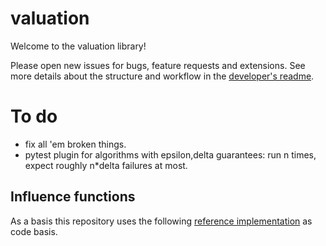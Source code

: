 # valuation

Welcome to the valuation library!

Please open new issues for bugs, feature requests and extensions. See more details about the structure and
workflow in the [developer's readme](README-dev.md).

# To do

* fix all 'em broken things.
* pytest plugin for algorithms with epsilon,delta guarantees:
  run n times, expect roughly n*delta failures at most.

## Influence functions

As a basis this repository uses the following [reference implementation](https://github.com/nimarb/pytorch_influence_functions)
as code basis.